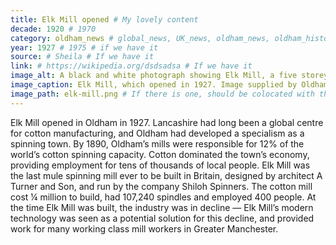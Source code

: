 ```yaml
---
title: Elk Mill opened # My lovely content
decade: 1920 # 1970
category: oldham_news # global_news, UK_news, oldham_news, oldham_history, towers, surrounding_estate # Always exactly one category
year: 1927 # 1975 # if we have it
source: # Sheila # If we have it
link: # https://wikipedia.org/dsdsadsa # If we have it
image_alt: A black and white photograph showing Elk Mill, a five storey brick building with lots of windows, and a smokestack to the rear which reads ELK in large white letters. # If there is one
image_caption: Elk Mill, which opened in 1927. Image supplied by Oldham Local Studies and Archives. Public domain. # If there is one
image_path: elk-mill.png # If there is one, should be colocated with the index.md file in the folder
---
```


Elk Mill opened in Oldham in 1927. Lancashire had long been a global centre for cotton manufacturing, and Oldham had developed a specialism as a spinning town. By 1890, Oldham’s mills were responsible for 12% of the world’s cotton spinning capacity. Cotton dominated the town’s economy, providing employment for tens of thousands of local people. Elk Mill was the last mule spinning mill ever to be built in Britain, designed by architect A Turner and Son, and run by the company Shiloh Spinners. The cotton mill cost ¼ million to build, had 107,240 spindles and employed 400 people. At the time Elk Mill was built, the industry was in decline — Elk Mill’s modern technology was seen as a potential solution for this decline, and provided work for many working class mill workers in Greater Manchester.
